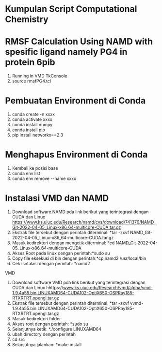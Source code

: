 # Kumpulan Script Computational Chemistry
# RMSF Calculation Using NAMD with spesific ligand namely PG4 in protein 6pib #
1. Running in VMD TkConsole
2. source rmsfPG4.tcl

# Pembuatan Environment di Conda #
1. conda create -n xxxx
2. conda activate xxxx
3. conda install numpy
4. conda install pip
5. pip install networkx==2.3

# Menghapus Environment di Conda #
1. Kembali ke posisi base
2. conda env list 
3. conda env remove --name xxxx


# Instalasi VMD dan NAMD #
1. Download software NAMD pda link berikut yang terintegrasi dengan CUDA dan Linux https://www.ks.uiuc.edu/Research/namd/cvs/download/741376/NAMD_Git-2022-04-05_Linux-x86_64-multicore-CUDA.tar.gz
2. Ekstrak file tersebut dengan perintah diterminal: *tar -zxvf NAMD_Git-2022-04-05_Linux-x86_64-multicore-CUDA.tar.gz
4. Masuk kedirektori dengan mengetik diterminal: *cd NAMD_Git-2022-04-05_Linux-x86_64-multicore-CUDA
6. Akses Root pada linux dengan perintah:*sudo su
8. Copy file eksekusi di bin dengan perintah:*cp namd2 /usr/local/bin
10. Cek isntalasi dengan perintah: *namd2

VMD
1. Download software VMD pda link berikut yang terintegrasi dengan CUDA dan Linux hhttps://www.ks.uiuc.edu/Research/vmd/alpha/vmd-1.9.4a55.bin.LINUXAMD64-CUDA102-OptiX650-OSPRay185-RTXRTRT.opengl.tar.gz
2. Ekstrak file tersebut dengan perintah diterminal: *tar -zxvf vvmd-1.9.4a55.bin.LINUXAMD64-CUDA102-OptiX650-OSPRay185-RTXRTRT.opengl.tar.gz
4. Masuk kedirektori folder
6. Akses root dengan perintah: *sudo su
8. Selanjutnya ketik: *./configure LINUXAMD64
10. ubah directory dengan perintah
11. cd src
12. Selanjutnya jalankan: *make install
